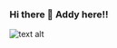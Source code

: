 ### Hi there 👋 Addy here!!

![text alt](https://www.canva.com/design/DAGXIJ3EEGA/BPDlhYxk_4hZXwLrWm4NlA/watch?utm_content=DAGXIJ3EEGA&utm_campaign=designshare&utm_medium=link&utm_source=editor)


